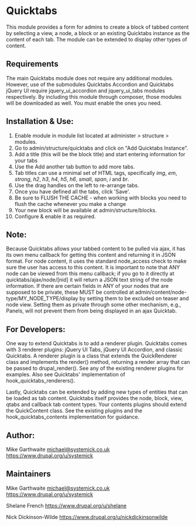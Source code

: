 # Quicktabs

This module provides a form for admins to create a block of tabbed content by
selecting a view, a node, a block or an existing Quicktabs instance as the
content of each tab. The module can be extended to display other types of
content.

## Requirements

The main Quicktabs module does not require any additional modules. However, use
of the submodules Quicktabs Accordion and Quicktabs jQuery UI require
jquery_ui_accordion and jquery_ui_tabs modules respectively. By including this
module through composer, those modules will be downloaded as well. You must
enable the ones you need.

## Installation & Use:

1.  Enable module in module list located at administer > structure > modules.
2.  Go to admin/structure/quicktabs and click on "Add Quicktabs Instance".
3.  Add a title (this will be the block title) and start entering information
    for your tabs
4.  Use the Add another tab button to add more tabs.
5.  Tab titles can use a minimal set of HTML tags, specifically _img_, _em_,
    _strong_, _h2_, _h3_, _h4_, _h5_, _h6_, _small_, _span_, _i_ and _br_.
6.  Use the drag handles on the left to re-arrange tabs.
7.  Once you have defined all the tabs, click 'Save'.
8.  Be sure to FLUSH THE CACHE - when working with blocks you need to flush the
    cache whenever you make a change
9.  Your new block will be available at admin/structure/blocks.
10.  Configure & enable it as required.

## Note:

Because Quicktabs allows your tabbed content to be pulled via ajax, it has its
own menu callback for getting this content and returning it in JSON format. For
node content, it uses the standard node_access check to make sure the user has
access to this content. It is important to note that ANY node can be viewed
from this menu callback; if you go to it directly at quicktabs/ajax/node/[nid]
it will return a JSON text string of the node information. If there are certain
fields in ANY of your nodes that are supposed to be private, these MUST be
controlled at admin/content/node-type/MY_NODE_TYPE/display by setting them to
be excluded on teaser and node view. Setting them as private through some other
mechanism, e.g., Panels, will not prevent them from being displayed in an ajax
Quicktab.

## For Developers:

One way to extend Quicktabs is to add a renderer plugin. Quicktabs comes with
3 renderer plugins: jQuery UI Tabs, jQuery UI Accordion, and classic Quicktabs.
A renderer plugin is a class that extends the QuickRenderer class and implements
the render() method, returning a render array that can be passed to
drupal_render(). See any of the existing renderer plugins for examples. Also see
Quicktabs' implementation of hook_quicktabs_renderers().

Lastly, Quicktabs can be extended by adding new types of entities that can be
loaded as tab content. Quicktabs itself provides the node, block, view, qtabs
and callback tab content types. Your contents plugins should extend the
QuickContent class. See the existing plugins and the hook_quicktabs_contents
implementation for guidance.


## Author:

Mike Garthwaite <michael@systemick.co.uk>
https://www.drupal.org/u/systemick

## Maintainers

Mike Garthwaite <michael@systemick.co.uk>
https://www.drupal.org/u/systemick

Shelane French
https://www.drupal.org/u/shelane

Nick Dickinson-Wilde
https://www.drupal.org/u/nickdickinsonwilde
